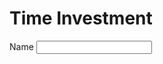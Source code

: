 # Time Investment
  
<!DOCTYPE html>

<form>
    <label>
        Name
    </label>
    <input id="name" type="input" required>            
</form>
